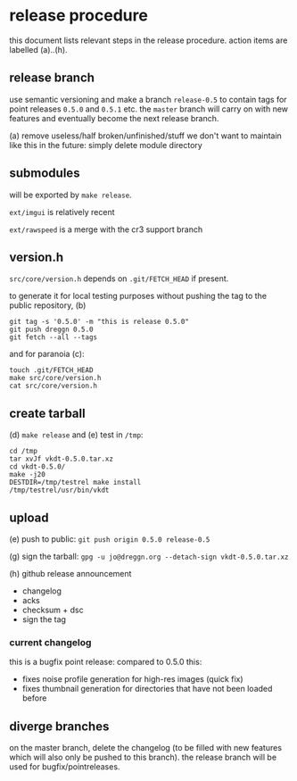 # release procedure

this document lists relevant steps in the release procedure.
action items are labelled (a)..(h).

## release branch

use semantic versioning and make a branch `release-0.5` to
contain tags for point releases `0.5.0` and `0.5.1` etc.
the `master` branch will carry on with new features and eventually become the
next release branch.

(a) remove useless/half broken/unfinished/stuff we don't want to maintain like
this in the future: simply delete module directory

## submodules

will be exported by `make release`.

`ext/imgui` is relatively recent

`ext/rawspeed` is a merge with the cr3 support branch

## version.h

`src/core/version.h` depends on `.git/FETCH_HEAD` if present.

to generate it for local testing purposes without pushing the tag
to the public repository, (b)
```
git tag -s '0.5.0' -m "this is release 0.5.0"
git push dreggn 0.5.0
git fetch --all --tags
```

and for paranoia (c):

```
touch .git/FETCH_HEAD
make src/core/version.h
cat src/core/version.h
```

## create tarball

(d) `make release` and (e) test in `/tmp`:

```
cd /tmp
tar xvJf vkdt-0.5.0.tar.xz
cd vkdt-0.5.0/
make -j20
DESTDIR=/tmp/testrel make install
/tmp/testrel/usr/bin/vkdt
```

## upload

(e) push to public: `git push origin 0.5.0 release-0.5`

(g) sign the tarball:
`gpg -u jo@dreggn.org --detach-sign vkdt-0.5.0.tar.xz`

(h) github release announcement

* changelog
* acks
* checksum + dsc
* sign the tag

### current changelog

this is a bugfix point release: compared to 0.5.0 this:
* fixes noise profile generation for high-res images (quick fix)
* fixes thumbnail generation for directories that have not been loaded before

## diverge branches

on the master branch, delete the changelog (to be filled with new features which
will also only be pushed to this branch). the release branch will be used for
bugfix/pointreleases.
